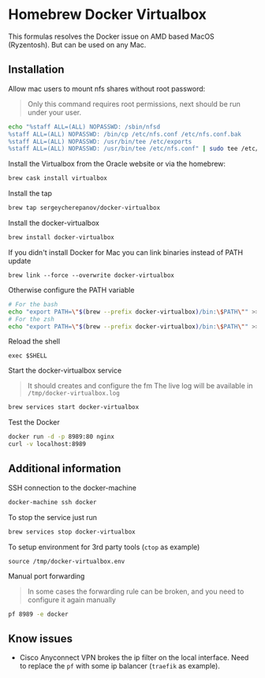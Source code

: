 # Homebrew Docker Virtualbox
This formulas resolves the Docker issue on AMD based MacOS (Ryzentosh). But can be used on any Mac.

## Installation

Allow mac users to mount nfs shares without root password:
> Only this command requires root permissions, next should be run under your user.
```bash
echo "%staff ALL=(ALL) NOPASSWD: /sbin/nfsd
%staff ALL=(ALL) NOPASSWD: /bin/cp /etc/nfs.conf /etc/nfs.conf.bak
%staff ALL=(ALL) NOPASSWD: /usr/bin/tee /etc/exports
%staff ALL=(ALL) NOPASSWD: /usr/bin/tee /etc/nfs.conf" | sudo tee /etc/sudoers.d/docker-machine-nfs
```

Install the Virtualbox from the Oracle website or via the homebrew:
```bash
brew cask install virtualbox
```

Install the tap
```bash
brew tap sergeycherepanov/docker-virtualbox
```

Install the docker-virtualbox
```bash
brew install docker-virtualbox
```

If you didn't install Docker for Mac you can link binaries instead of PATH update
```
brew link --force --overwrite docker-virtualbox
```

Otherwise configure the PATH variable
```bash
# For the bash
echo "export PATH=\"$(brew --prefix docker-virtualbox)/bin:\$PATH\"" >> ~/.bashrc
# For the zsh
echo "export PATH=\"$(brew --prefix docker-virtualbox)/bin:\$PATH\"" >> ~/.zshrc
```

Reload the shell
```
exec $SHELL
```

Start the docker-virtualbox service
> It should creates and configure the fm
> The live log will be available in `/tmp/docker-virtualbox.log`
```bash
brew services start docker-virtualbox 
```

Test the Docker
```bash
docker run -d -p 8989:80 nginx
curl -v localhost:8989
```

## Additional information

SSH connection to the docker-machine
```bash
docker-machine ssh docker
```

To stop the service just run
```bash
brew services stop docker-virtualbox 
```

To setup environment for 3rd party tools (`ctop` as example)
```
source /tmp/docker-virtualbox.env
```

Manual port forwarding 
> In some cases the forwarding rule can be broken, and you need to configure it again manually
```bash
pf 8989 -e docker
```
## Know issues
* Cisco Anyconnect VPN brokes the ip filter on the local interface. Need to replace the `pf` with some ip balancer (`traefik` as example).
